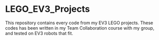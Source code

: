# LEGO_EV3_Projects
This repository contains every code from my EV3 LEGO projects. These codes has been written in my Team Collaboration course with my group, and tested on EV3 robots that fit. 
